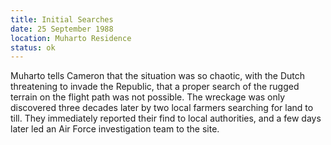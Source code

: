 ```yaml
---
title: Initial Searches
date: 25 September 1988
location: Muharto Residence
status: ok
---
```

Muharto tells Cameron that the situation was so chaotic, with the Dutch threatening to invade the Republic, that a proper search of the rugged terrain on the flight path was not possible. The wreckage was only discovered three decades later by two local farmers searching for land to till. They immediately reported their find to local authorities, and a few days later led an Air Force investigation team to the site.